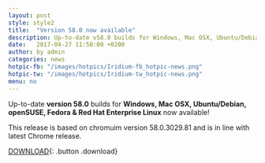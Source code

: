 ```yaml
---
layout: post
style: style2
title:  "Version 58.0 now available"
description: Up-to-date v58.0 builds for Windows, Mac OSX, Ubuntu/Debian, openSUSE and Fedora as well as Red Hat Enterprise Linux now available!
date:   2017-04-27 11:58:00 +0200
author:	by admin
categories: news
hotpic-fb: "/images/hotpics/Iridium-fb_hotpic-news.png"
hotpic-tw: "/images/hotpics/Iridium-tw_hotpic-news.png"
menu: no
---
```


Up-to-date **version 58.0** builds for **Windows, Mac OSX, Ubuntu/Debian, openSUSE, Fedora & Red Hat Enterprise Linux** now available!     
<!--break-->
This release is based on chromuim version 58.0.3029.81 and is in line with latest Chrome release.     
          
[DOWNLOAD](/downloads/index.html "download Iridium Browser"){: .button .download}     
